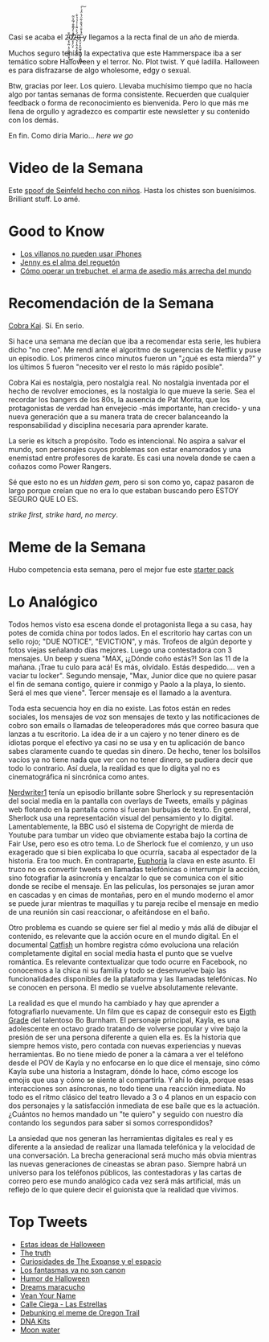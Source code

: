 Casi se acaba el 2̴̧̧̫̤̣͉̠͈͍̭̼̮̖̊̄͜0̸̧̧̛̗̤͙̋̽̀̓͂͊̐́̅̽̈͂2̶̘̗̩̭͔̯͙̤̖̈́̀͛̈̐͗̉́́̉̌̇ͅ0̶̡̤͓̣̙̰̫̘͓̹̬̟̖͇̋́̾̐̈́̌͒͋̈́͐̈́́͑͜͠ y llegamos a la recta final de un año de mierda.

Muchos seguro tenían la expectativa que este Hammerspace iba a ser temático sobre Halloween y el terror. No. Plot twist. Y qué ladilla. Halloween es para disfrazarse de algo wholesome, edgy o sexual.

Btw, gracias por leer. Los quiero. Llevaba muchísimo tiempo que no hacía algo por tantas semanas de forma consistente. Recuerden que cualquier feedback o forma de reconocimiento es bienvenida. Pero lo que más me llena de orgullo y agradezco es compartir este newsletter y su contenido con los demás.

En fin. Como diría Mario... _here we go_

# Video de la Semana

Este [spoof de Seinfeld hecho con niños](https://www.youtube.com/watch?v=46Rf-rvlsQU&feature=emb_logo). Hasta los chistes son buenísimos. Brilliant stuff. Lo amé.

# Good to Know

- [Los villanos no pueden usar iPhones](https://arstechnica.com/tech-policy/2020/02/apple-wont-let-filmmakers-put-iphones-in-villains-hands-rian-johnson-says/)
- [Jenny es el alma del reguetón](https://remezcla.com/features/music/jenny-la-sexy-voz-profile/)
- [Cómo operar un trebuchet, el arma de asedio más arrecha del mundo](https://www.youtube.com/watch?v=HG8wt9alyag&feature=youtu.be)

# Recomendación de la Semana

[Cobra Kai](https://www.netflix.com/title/81002370). Sí. En serio.

Si hace una semana me decían que iba a recomendar esta serie, les hubiera dicho "no creo". Me rendí ante el algoritmo de sugerencias de Netflix y puse un episodio. Los primeros cinco minutos fueron un "¿qué es esta mierda?" y los últimos 5 fueron "necesito ver el resto lo más rápido posible".

Cobra Kai es nostalgia, pero nostalgia real. No nostalgia inventada por el hecho de revolver emociones, es la nostalgia lo que mueve la serie. Sea el recordar los bangers de los 80s, la ausencia de Pat Morita, que los protagonistas de verdad han envejecio -más importante, han crecido- y una nueva generación que a su manera trata de crecer balanceando la responsabilidad y disciplina necesaria para aprender karate.

La serie es kitsch a propósito. Todo es intencional. No aspira a salvar el mundo, son personajes cuyos problemas son estar enamorados y una enemistad entre profesores de karate. Es casi una novela donde se caen a coñazos como Power Rangers.

Sé que esto no es un _hidden gem_, pero si son como yo, capaz pasaron de largo porque creían que no era lo que estaban buscando pero ESTOY SEGURO QUE LO ES.

_strike first, strike hard, no mercy_.

# Meme de la Semana

Hubo competencia esta semana, pero el mejor fue este [starter pack](https://twitter.com/cris7ian/status/1321037335807643648)

# Lo Analógico

Todos hemos visto esa escena donde el protagonista llega a su casa, hay potes de comida china por todos lados. En el escritorio hay cartas con un sello rojo; "DUE NOTICE", "EVICTION", y más. Trofeos de algún deporte y fotos viejas señalando días mejores. Luego una contestadora con 3 mensajes. Un beep y suena "MAX, ¡¿Dónde coño estás?! Son las 11 de la mañana. ¡Trae tu culo para acá! Es más, olvídalo. Estás despedido.... ven a vaciar tu locker". Segundo mensaje, "Max, Junior dice que no quiere pasar el fin de semana contigo, quiere ir conmigo y Paolo a la playa, lo siento. Será el mes que viene". Tercer mensaje es el llamado a la aventura.

Toda esta secuencia hoy en día no existe. Las fotos están en redes sociales, los mensajes de voz son mensajes de texto y las notificaciones de cobro son emails o llamadas de teleoperadores más que correo basura que lanzas a tu escritorio. La idea de ir a un cajero y no tener dinero es de idiotas porque el efectivo ya casi no se usa y en tu aplicación de banco sabes claramente cuando te quedas sin dinero. De hecho, tener los bolsillos vacíos ya no tiene nada que ver con no tener dinero, se pudiera decir que todo lo contrario. Así duela, la realidad es que lo digita yal no es cinematográfica ni sincrónica como antes.

[Nerdwriter1](https://www.youtube.com/user/Nerdwriter1) tenía un episodio brillante sobre Sherlock y su representación del social media en la pantalla con overlays de Tweets, emails y páginas web flotando en la pantalla como si fueran burbujas de texto. En general, Sherlock usa una representación visual del pensamiento y lo digital. Lamentablemente, la BBC usó el sistema de Copyright de mierda de Youtube para tumbar un video que obviamente estaba bajo la cortina de Fair Use, pero eso es otro tema.  Lo de Sherlock fue el comienzo, y un uso exagerado que si bien explicaba lo que ocurría, sacaba al espectador de la historia. Era too much. En contraparte, [Euphoria](https://www.youtube.com/watch?v=4kz5r1N5JVU) la clava en este asunto. El truco no es convertir tweets en llamadas telefónicas o interrumpir la acción, sino fotografiar la asincronía y encalzar lo que se comunica con el sitio donde se recibe el mensaje. En las películas, los personajes se juran amor en cascadas y en cimas de montañas, pero en el mundo moderno el amor se puede jurar mientras te maquillas y tu pareja recibe el mensaje en medio de una reunión sin casi reaccionar, o afeitándose en el baño.

Otro problema es cuando se quiere ser fiel al medio y más allá de dibujar el contenido, es relevante que la acción ocure en el mundo digital. En el documental [Catfish](https://www.imdb.com/title/tt1584016/) un hombre registra cómo evoluciona una relación completamente digital en social media hasta el punto que se vuelve romántica. Es relevante contextualizar que todo ocurre en Facebook, no conocemos a la chica ni su familia y todo se desenvuelve bajo las funcionalidades disponibles de la plataforma y las llamadas telefónicas. No se conocen en persona. El medio se vuelve absolutamente relevante.

La realidad es que el mundo ha cambiado y hay que aprender a fotografiarlo nuevamente. Un film que es capaz de conseguir esto es [Eigth Grade](https://youtu.be/y8lFgF_IjPw) del talentoso Bo Burnham. El personaje principal, Kayla, es una adolescente en octavo grado tratando de volverse popular y vive bajo la presión de ser una persona diferente a quien ella es. Es la historia que siempre hemos visto, pero contada con nuevas experiencias y nuevas herramientas. Bo no tiene miedo de poner a la cámara a ver el teléfono desde el POV de Kayla y no enfocarse en lo que dice el mensaje, sino cómo Kayla sube una historia a Instagram, dónde lo hace, cómo escoge los emojis que usa y cómo se siente al compartirla. Y ahí lo deja, porque esas interacciones son asíncronas, no todo tiene una reacción inmediata. No todo es el ritmo clásico del teatro llevado a 3 o 4 planos en un espacio con dos personajes y la satisfacción inmediata de ese baile que es la actuación. ¿Cuántos no hemos mandado un "te quiero" y seguido con nuestro día contando los segundos para saber si somos correspondidos?

La ansiedad que nos generan las herramientas digitales es real y es diferente a la ansiedad de realizar una llamada telefónica y la velocidad de una conversación. La brecha generacional será mucho más obvia mientras las nuevas generaciones de cineastas se abran paso. Siempre habrá un universo para los teléfonos públicos, las contestadoras y las cartas de correo pero ese mundo analógico cada vez será más artificial, más un reflejo de lo que quiere decir el guionista que la realidad que vivimos.

# Top Tweets
- [Estas ideas de Halloween](https://twitter.com/OmarCastillo/status/924827143640625154)
- [The truth](https://twitter.com/missguaiti/status/1322668087037091841)
- [Curiosidades de The Expanse y el espacio](https://twitter.com/alex_riveiro/status/1124691570903715841)
- [Los fantasmas ya no son canon](https://twitter.com/EcclesHistSoc/status/1322439036963819520)
- [Humor de Halloween](https://twitter.com/carlosjelambiv/status/1322267839345156098)
- [Dreams maracucho](https://twitter.com/a_math/status/1322183637111054337)
- [Vean Your Name](https://twitter.com/HamzaMacabago/status/1320683940982652929)
- [Calle Ciega - Las Estrellas](https://twitter.com/CervezaTipo/status/1321224100380135427)
- [Debunking el meme de Oregon Trail](https://twitter.com/Foone/status/1321515938034843649)
- [DNA Kits](https://twitter.com/kingdeficit/status/1320856532238569472)
- [Moon water](https://twitter.com/moby_dickhead/status/1320851218760085516)

